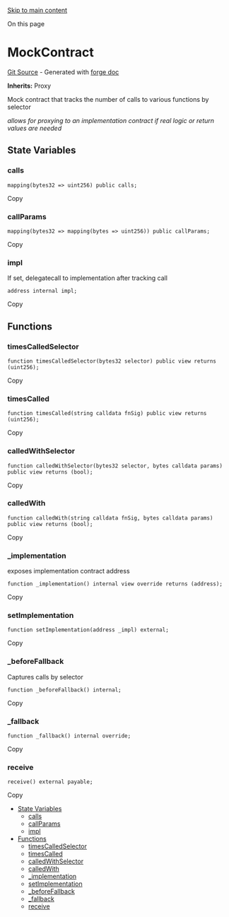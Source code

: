[Skip to main content](https://docs.uniswap.org/contracts/v4/reference/core/test/MockContract#)

On this page

# MockContract

[Git Source](https://github.com/uniswap/v4-core/blob/b619b6718e31aa5b4fa0286520c455ceb950276d/src/test/MockContract.sol) \- Generated with [forge doc](https://book.getfoundry.sh/reference/forge/forge-doc)

**Inherits:**
Proxy

Mock contract that tracks the number of calls to various functions by selector

_allows for proxying to an implementation contract_
_if real logic or return values are needed_

## State Variables [​](https://docs.uniswap.org/contracts/v4/reference/core/test/MockContract\#state-variables "Direct link to heading")

### calls [​](https://docs.uniswap.org/contracts/v4/reference/core/test/MockContract\#calls "Direct link to heading")

```codeBlockLines_mRuA
mapping(bytes32 => uint256) public calls;

```

Copy

### callParams [​](https://docs.uniswap.org/contracts/v4/reference/core/test/MockContract\#callparams "Direct link to heading")

```codeBlockLines_mRuA
mapping(bytes32 => mapping(bytes => uint256)) public callParams;

```

Copy

### impl [​](https://docs.uniswap.org/contracts/v4/reference/core/test/MockContract\#impl "Direct link to heading")

If set, delegatecall to implementation after tracking call

```codeBlockLines_mRuA
address internal impl;

```

Copy

## Functions [​](https://docs.uniswap.org/contracts/v4/reference/core/test/MockContract\#functions "Direct link to heading")

### timesCalledSelector [​](https://docs.uniswap.org/contracts/v4/reference/core/test/MockContract\#timescalledselector "Direct link to heading")

```codeBlockLines_mRuA
function timesCalledSelector(bytes32 selector) public view returns (uint256);

```

Copy

### timesCalled [​](https://docs.uniswap.org/contracts/v4/reference/core/test/MockContract\#timescalled "Direct link to heading")

```codeBlockLines_mRuA
function timesCalled(string calldata fnSig) public view returns (uint256);

```

Copy

### calledWithSelector [​](https://docs.uniswap.org/contracts/v4/reference/core/test/MockContract\#calledwithselector "Direct link to heading")

```codeBlockLines_mRuA
function calledWithSelector(bytes32 selector, bytes calldata params) public view returns (bool);

```

Copy

### calledWith [​](https://docs.uniswap.org/contracts/v4/reference/core/test/MockContract\#calledwith "Direct link to heading")

```codeBlockLines_mRuA
function calledWith(string calldata fnSig, bytes calldata params) public view returns (bool);

```

Copy

### \_implementation [​](https://docs.uniswap.org/contracts/v4/reference/core/test/MockContract\#_implementation "Direct link to heading")

exposes implementation contract address

```codeBlockLines_mRuA
function _implementation() internal view override returns (address);

```

Copy

### setImplementation [​](https://docs.uniswap.org/contracts/v4/reference/core/test/MockContract\#setimplementation "Direct link to heading")

```codeBlockLines_mRuA
function setImplementation(address _impl) external;

```

Copy

### \_beforeFallback [​](https://docs.uniswap.org/contracts/v4/reference/core/test/MockContract\#_beforefallback "Direct link to heading")

Captures calls by selector

```codeBlockLines_mRuA
function _beforeFallback() internal;

```

Copy

### \_fallback [​](https://docs.uniswap.org/contracts/v4/reference/core/test/MockContract\#_fallback "Direct link to heading")

```codeBlockLines_mRuA
function _fallback() internal override;

```

Copy

### receive [​](https://docs.uniswap.org/contracts/v4/reference/core/test/MockContract\#receive "Direct link to heading")

```codeBlockLines_mRuA
receive() external payable;

```

Copy

- [State Variables](https://docs.uniswap.org/contracts/v4/reference/core/test/MockContract#state-variables)
  - [calls](https://docs.uniswap.org/contracts/v4/reference/core/test/MockContract#calls)
  - [callParams](https://docs.uniswap.org/contracts/v4/reference/core/test/MockContract#callparams)
  - [impl](https://docs.uniswap.org/contracts/v4/reference/core/test/MockContract#impl)
- [Functions](https://docs.uniswap.org/contracts/v4/reference/core/test/MockContract#functions)
  - [timesCalledSelector](https://docs.uniswap.org/contracts/v4/reference/core/test/MockContract#timescalledselector)
  - [timesCalled](https://docs.uniswap.org/contracts/v4/reference/core/test/MockContract#timescalled)
  - [calledWithSelector](https://docs.uniswap.org/contracts/v4/reference/core/test/MockContract#calledwithselector)
  - [calledWith](https://docs.uniswap.org/contracts/v4/reference/core/test/MockContract#calledwith)
  - [\_implementation](https://docs.uniswap.org/contracts/v4/reference/core/test/MockContract#_implementation)
  - [setImplementation](https://docs.uniswap.org/contracts/v4/reference/core/test/MockContract#setimplementation)
  - [\_beforeFallback](https://docs.uniswap.org/contracts/v4/reference/core/test/MockContract#_beforefallback)
  - [\_fallback](https://docs.uniswap.org/contracts/v4/reference/core/test/MockContract#_fallback)
  - [receive](https://docs.uniswap.org/contracts/v4/reference/core/test/MockContract#receive)